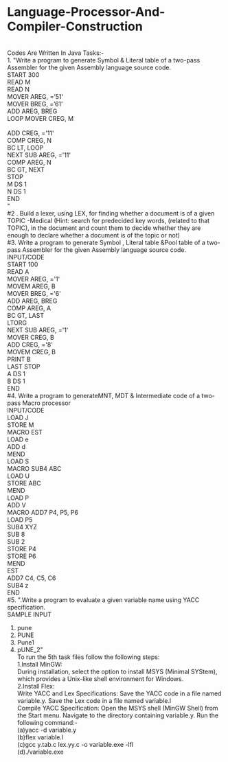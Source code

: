 # Language-Processor-And-Compiler-Construction
<br>Codes Are Written In Java
Tasks:-
<br>
		1.	"Write a program to generate Symbol & Literal table of a two-pass Assembler for the given Assembly language source code.<br>
		            START 300
		<br>READ M
		    <br>              READ N
		        <br>   MOVER AREG, =’51'
		            <br>    MOVER BREG, =’61’
		            <br>ADD AREG, BREG
	<br>	LOOP        MOVER CREG, M  
	<br>	                ADD  CREG, ='11'
	<br>	COMP CREG, N
	<br>	                BC LT, LOOP
	<br>	NEXT        SUB AREG, ='11'
	<br>	COMP AREG, N 
	<br>	BC  GT, NEXT
	<br>	STOP
	<br>	M                DS        1
	<br>	N                DS        1
	<br>	END
	<br>	"
<br>#2 .	Build a lexer, using LEX, for finding whether a document is of a given TOPIC -Medical (Hint: search for predecided key words, (related to that TOPIC), in the document and count them to decide whether they are enough to declare whether a document is of the topic or not)
<br>#3.	Write a program to generate Symbol , Literal table &Pool table of a two-pass Assembler for the given Assembly language source code.
<br>	INPUT/CODE
<br>	START 100
<br>	READ A
<br>	MOVER AREG, ='1'
<br>	MOVEM AREG, B
<br>	MOVER BREG, ='6'
<br>	ADD AREG, BREG
<br>	COMP AREG, A
<br>	BC GT, LAST
<br>	LTORG
<br>	NEXT SUB AREG, ='1'
<br>	MOVER CREG, B
<br>	ADD CREG, ='8'
<br>	MOVEM CREG, B
<br>	PRINT B
<br>	LAST STOP
<br>	A DS 1
<br>	B DS 1
<br>	END
<br>#4.	Write a program to generateMNT, MDT & Intermediate code of a two-pass Macro processor
<br>	INPUT/CODE
<br>	LOAD J
<br>	STORE M
<br>	MACRO EST
<br>	LOAD e
<br>	ADD d
<br>	MEND
<br>	LOAD S
<br>	MACRO SUB4 ABC
<br>	LOAD U
<br>	STORE ABC
<br>	MEND
  <br>LOAD P
<br>ADD V
<br>MACRO ADD7 P4, P5, P6
<br>LOAD P5
<br>SUB4 XYZ
<br>SUB 8
<br>SUB 2
<br>STORE P4
<br>STORE P6
<br>MEND
<br>EST
<br>ADD7 C4, C5, C6
<br>SUB4 z
<br>END
<br>#5.	
	".Write a program to evaluate a given variable name using YACC specification.
<br> SAMPLE INPUT
 1) pune
 2) PUNE
 3) Pune1
 4) pUNE_2"
<br> To run the 5th task files follow the following steps:
<br>1.Install MinGW:
<br>During installation, select the option to install MSYS (Minimal SYStem), which provides a Unix-like shell environment for Windows.
<br>2.Install Flex:
<br>Write YACC and Lex Specifications:
Save the YACC code in a file named variable.y.
Save the Lex code in a file named variable.l
<br>Compile YACC Specification:
Open the MSYS shell (MinGW Shell) from the Start menu.
Navigate to the directory containing variable.y.
Run the following command:-
<br>(a)yacc -d variable.y
<br>(b)flex variable.l
<br>(c)gcc y.tab.c lex.yy.c -o variable.exe -lfl
<br>(d)./variable.exe
